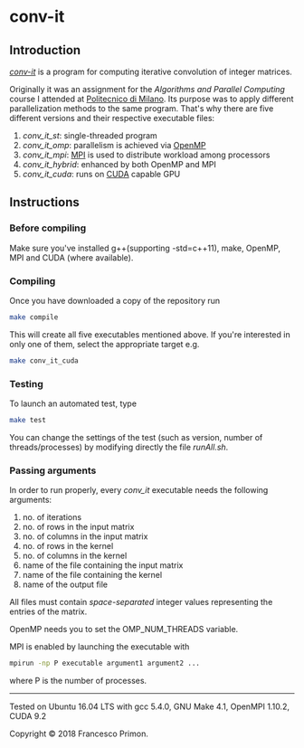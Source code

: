 # conv-it

## Introduction

[*conv-it*](https://github.com/FPrimon/conv-it "GitHub repository") is a program for computing iterative convolution of integer matrices.

Originally it was an assignment for the *Algorithms and Parallel Computing* course I attended at [Politecnico di Milano](https://www.polimi.it/en).
Its purpose was to apply different parallelization methods to the same program. That's why there are five different versions and their respective executable files:

1. *conv\_it\_st*: single-threaded program
2. *conv\_it\_omp*: parallelism is achieved via [OpenMP](https://www.openmp.org/ "Open Multi-Processing")
3. *conv\_it\_mpi*: [MPI](https://www.mpi-forum.org/ "Message Parsing Interface") is used to distribute workload among processors
4. *conv\_it\_hybrid*: enhanced by both OpenMP and MPI
5. *conv\_it\_cuda*: runs on [CUDA](https://developer.nvidia.com/cuda-zone) capable GPU

## Instructions

### Before compiling
Make sure you've installed g++(supporting -std=c++11), make, OpenMP, MPI and CUDA (where available).

### Compiling
Once you have downloaded a copy of the repository run
```sh
make compile
```

This will create all five executables mentioned above. If you're interested in only one of them, select the appropriate target e.g.
```sh
make conv_it_cuda
```

### Testing
To launch an automated test, type
```sh
make test
```

You can change the settings of the test (such as version, number of threads/processes) by modifying directly the file *runAll.sh*.

### Passing arguments
In order to run properly, every *conv_it* executable needs the following arguments:

1. no. of iterations
2. no. of rows in the input matrix
3. no. of columns in the input matrix
4. no. of rows in the kernel
5. no. of columns in the kernel
6. name of the file containing the input matrix
7. name of the file containing the kernel
8. name of the output file

All files must contain *space-separated* integer values representing the entries of the matrix.

OpenMP needs you to set the OMP\_NUM\_THREADS variable.

MPI is enabled by launching the executable with
```sh
mpirun -np P executable argument1 argument2 ...
```
where P is the number of processes.

---

Tested on Ubuntu 16.04 LTS with gcc 5.4.0, GNU Make 4.1, OpenMPI 1.10.2, CUDA 9.2

Copyright © 2018 Francesco Primon.
